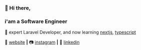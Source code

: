 ### 👋 Hi there, 
### i'am a Software Engineer

🧠 expert Laravel Developer, and now learning [nextjs][next], [typescript][typescript]    

🏡 [website][website] **|** 
📷 [instagram][instagram] **|** 
👔 [linkedin][linkedin]





[adobe]: https://adobe.com
[react]: http://reactjs.org
[firebase]: https://firebase.google.com
[styled]: https://styled-components.com
[jamstack]: https://jamstack.org
[next]: https://nextjs.org
[typescript]: https://www.typescriptlang.org
[website]: https://robikurniawan.github.io

[instagram]: https://instagram.com/robikurnwn
[linkedin]: https://linkedin.com/in/robikurniawan
